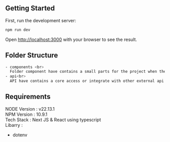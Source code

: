 ## Getting Started

First, run the development server:

```bash
npm run dev
```

Open [http://localhost:3000](http://localhost:3000) with your browser to see the result.

## Folder Structure

```bash
- components <br>
  Folder component have contains a small parts for the project when the build a pages or website. <br>
- api<br>
  API have contains a core access or integrate with other external api. when the website want get the data from external api \n
```

## Requirements

NODE Version : v22.13.1
<br>
NPM Version : 10.9.1
<br>
Tech Stack : Next JS & React using typescript
<br>
Libarry :

- dotenv
